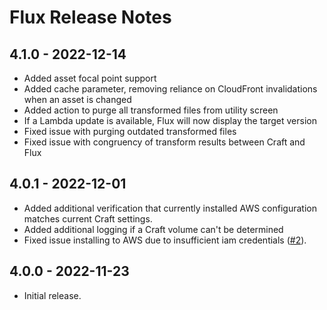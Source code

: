 # Flux Release Notes

## 4.1.0 - 2022-12-14
- Added asset focal point support
- Added cache parameter, removing reliance on CloudFront invalidations when an asset is changed
- Added action to purge all transformed files from utility screen
- If a Lambda update is available, Flux will now display the target version
- Fixed issue with purging outdated transformed files
- Fixed issue with congruency of transform results between Craft and Flux

## 4.0.1 - 2022-12-01
- Added additional verification that currently installed AWS configuration matches current Craft settings.
- Added additional logging if a Craft volume can't be determined
- Fixed issue installing to AWS due to insufficient iam credentials ([#2](https://github.com/dyerc/craft-flux/issues/2)).

## 4.0.0 - 2022-11-23

- Initial release.
